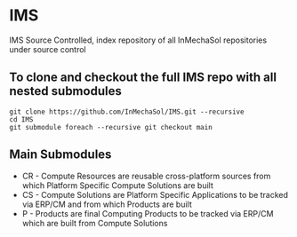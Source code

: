 # IMS
IMS Source Controlled, index repository of all InMechaSol repositories under source control

## To clone and checkout the full IMS repo with all nested submodules
```
git clone https://github.com/InMechaSol/IMS.git --recursive
cd IMS
git submodule foreach --recursive git checkout main
```

## Main Submodules
- CR - Compute Resources are reusable cross-platform sources from which Platform Specific Compute Solutions are built
- CS - Compute Solutions are Platform Specific Applications to be tracked via ERP/CM and from which Products are built
- P - Products are final Computing Products to be tracked via ERP/CM which are built from Compute Solutions
